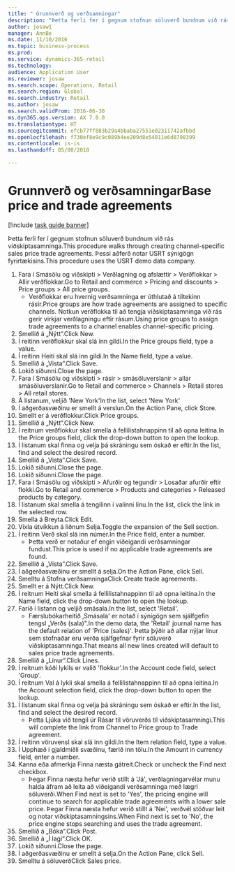 ```yaml
--- 
title: " Grunnverð og verðsamningar"
description: "Þetta ferli fer í gegnum stofnun söluverð bundnum við rás viðskiptasamninga."
author: josaw1
manager: AnnBe
ms.date: 11/10/2016
ms.topic: business-process
ms.prod: 
ms.service: dynamics-365-retail
ms.technology: 
audience: Application User
ms.reviewer: josaw
ms.search.scope: Operations, Retail
ms.search.region: Global
ms.search.industry: Retail
ms.author: josaw
ms.search.validFrom: 2016-06-30
ms.dyn365.ops.version: AX 7.0.0
ms.translationtype: HT
ms.sourcegitcommit: efcb77ff883b29a4bbaba27551e02311742afbbd
ms.openlocfilehash: f730ef8e9c9c089b4ee209d8e54011e6d8798399
ms.contentlocale: is-is
ms.lasthandoff: 05/08/2018

---
```

# <a name="base-price-and-trade-agreements"></a><span data-ttu-id="8dddb-103"> Grunnverð og verðsamningar</span><span class="sxs-lookup"><span data-stu-id="8dddb-103">Base price and trade agreements</span></span>

[!include [task guide banner](../includes/task-guide-banner.md)]

<span data-ttu-id="8dddb-104">Þetta ferli fer í gegnum stofnun söluverð bundnum við rás viðskiptasamninga.</span><span class="sxs-lookup"><span data-stu-id="8dddb-104">This procedure walks through creating channel-specific sales price trade agreements.</span></span> <span data-ttu-id="8dddb-105">Þessi aðferð notar USRT sýnigögn fyrirtækisins.</span><span class="sxs-lookup"><span data-stu-id="8dddb-105">This procedure uses the USRT demo data company.</span></span>

1. <span data-ttu-id="8dddb-106">Fara í Smásölu og viðskipti > Verðlagning og afslættir > Verðflokkar > Allir verðflokkar.</span><span class="sxs-lookup"><span data-stu-id="8dddb-106">Go to Retail and commerce > Pricing and discounts > Price groups > All price groups.</span></span>
    * <span data-ttu-id="8dddb-107">Verðflokkar eru hvernig verðsamninga er úthlutað á tiltekinn rásir.</span><span class="sxs-lookup"><span data-stu-id="8dddb-107">Price groups are how trade agreements are assigned to specific channels.</span></span> <span data-ttu-id="8dddb-108">Notkun verðflokka til að tengja viðskiptasamninga við rás gerir virkjar verðlagningu eftir rásum.</span><span class="sxs-lookup"><span data-stu-id="8dddb-108">Using price groups to assign trade agreements to a channel enables channel-specific pricing.</span></span>  
2. <span data-ttu-id="8dddb-109">Smellið á „Nýtt“.</span><span class="sxs-lookup"><span data-stu-id="8dddb-109">Click New.</span></span>
3. <span data-ttu-id="8dddb-110">Í reitinn verðflokkur skal slá inn gildi.</span><span class="sxs-lookup"><span data-stu-id="8dddb-110">In the Price groups field, type a value.</span></span>
4. <span data-ttu-id="8dddb-111">Í reitinn Heiti skal slá inn gildi.</span><span class="sxs-lookup"><span data-stu-id="8dddb-111">In the Name field, type a value.</span></span>
5. <span data-ttu-id="8dddb-112">Smellið á „Vista“.</span><span class="sxs-lookup"><span data-stu-id="8dddb-112">Click Save.</span></span>
6. <span data-ttu-id="8dddb-113">Lokið síðunni.</span><span class="sxs-lookup"><span data-stu-id="8dddb-113">Close the page.</span></span>
7. <span data-ttu-id="8dddb-114">Fara í Smásölu og viðskipti > rásir > smásöluverslanir > allar smásöluverslanir.</span><span class="sxs-lookup"><span data-stu-id="8dddb-114">Go to Retail and commerce > Channels > Retail stores > All retail stores.</span></span>
8. <span data-ttu-id="8dddb-115">Á listanum, veljið 'New York'</span><span class="sxs-lookup"><span data-stu-id="8dddb-115">In the list, select 'New York'</span></span>
9. <span data-ttu-id="8dddb-116">Í aðgerðasvæðinu er smellt á verslun.</span><span class="sxs-lookup"><span data-stu-id="8dddb-116">On the Action Pane, click Store.</span></span>
10. <span data-ttu-id="8dddb-117">Smellt er á verðflokkur.</span><span class="sxs-lookup"><span data-stu-id="8dddb-117">Click Price groups.</span></span>
11. <span data-ttu-id="8dddb-118">Smellið á „Nýtt“.</span><span class="sxs-lookup"><span data-stu-id="8dddb-118">Click New.</span></span>
12. <span data-ttu-id="8dddb-119">Í reitnum verðflokkur skal smella á fellilistahnappinn til að opna leitina.</span><span class="sxs-lookup"><span data-stu-id="8dddb-119">In the Price groups field, click the drop-down button to open the lookup.</span></span>
13. <span data-ttu-id="8dddb-120">Í listanum skal finna og velja þá skráningu sem óskað er eftir.</span><span class="sxs-lookup"><span data-stu-id="8dddb-120">In the list, find and select the desired record.</span></span>
14. <span data-ttu-id="8dddb-121">Smellið á „Vista“.</span><span class="sxs-lookup"><span data-stu-id="8dddb-121">Click Save.</span></span>
15. <span data-ttu-id="8dddb-122">Lokið síðunni.</span><span class="sxs-lookup"><span data-stu-id="8dddb-122">Close the page.</span></span>
16. <span data-ttu-id="8dddb-123">Lokið síðunni.</span><span class="sxs-lookup"><span data-stu-id="8dddb-123">Close the page.</span></span>
17. <span data-ttu-id="8dddb-124">Fara í Smásölu og viðskipti > Afurðir og tegundir > Losaðar afurðir eftir flokki.</span><span class="sxs-lookup"><span data-stu-id="8dddb-124">Go to Retail and commerce > Products and categories > Released products by category.</span></span>
18. <span data-ttu-id="8dddb-125">Í listanum skal smella á tengilinn í valinni línu.</span><span class="sxs-lookup"><span data-stu-id="8dddb-125">In the list, click the link in the selected row.</span></span>
19. <span data-ttu-id="8dddb-126">Smella á Breyta.</span><span class="sxs-lookup"><span data-stu-id="8dddb-126">Click Edit.</span></span>
20. <span data-ttu-id="8dddb-127">Víxla útvíkkun á liðnum Selja.</span><span class="sxs-lookup"><span data-stu-id="8dddb-127">Toggle the expansion of the Sell section.</span></span>
21. <span data-ttu-id="8dddb-128">Í reitinn Verð skal slá inn númer.</span><span class="sxs-lookup"><span data-stu-id="8dddb-128">In the Price field, enter a number.</span></span>
    * <span data-ttu-id="8dddb-129">Þetta verð er notaður ef engin viðeigandi verðsamningar fundust.</span><span class="sxs-lookup"><span data-stu-id="8dddb-129">This price is used if no applicable trade agreements are found.</span></span>  
22. <span data-ttu-id="8dddb-130">Smellið á „Vista“.</span><span class="sxs-lookup"><span data-stu-id="8dddb-130">Click Save.</span></span>
23. <span data-ttu-id="8dddb-131">Í aðgerðasvæðinu er smellt á selja.</span><span class="sxs-lookup"><span data-stu-id="8dddb-131">On the Action Pane, click Sell.</span></span>
24. <span data-ttu-id="8dddb-132">Smelltu á Stofna verðsamninga</span><span class="sxs-lookup"><span data-stu-id="8dddb-132">Click Create trade agreements.</span></span>
25. <span data-ttu-id="8dddb-133">Smellt er á Nýtt.</span><span class="sxs-lookup"><span data-stu-id="8dddb-133">Click New.</span></span>
26. <span data-ttu-id="8dddb-134">Í reitnum Heiti skal smella á fellilistahnappinn til að opna leitina.</span><span class="sxs-lookup"><span data-stu-id="8dddb-134">In the Name field, click the drop-down button to open the lookup.</span></span>
27. <span data-ttu-id="8dddb-135">Farið í listann og veljið smásala.</span><span class="sxs-lookup"><span data-stu-id="8dddb-135">In the list, select 'Retail'.</span></span>
    * <span data-ttu-id="8dddb-136">Færslubókarheitið ‚Smásala' er notað í sýnigögn sem sjálfgefin tengsl „Verðs (sala)".</span><span class="sxs-lookup"><span data-stu-id="8dddb-136">In the demo data, the 'Retail' journal name has the default relation of 'Price (sales)'.</span></span> <span data-ttu-id="8dddb-137">Þetta þýðir að allar nýjar línur sem stofnaðar eru verða sjálfgefnar fyrir söluverð viðskiptasamninga.</span><span class="sxs-lookup"><span data-stu-id="8dddb-137">That means all new lines created will default to sales price trade agreements.</span></span>  
28. <span data-ttu-id="8dddb-138">Smellið á „Línur“.</span><span class="sxs-lookup"><span data-stu-id="8dddb-138">Click Lines.</span></span>
29. <span data-ttu-id="8dddb-139">Í reitnum kóði lykils er valið 'flokkur'.</span><span class="sxs-lookup"><span data-stu-id="8dddb-139">In the Account code field, select 'Group'.</span></span>
30. <span data-ttu-id="8dddb-140">Í reitnum Val á lykli skal smella á fellilistahnappinn til að opna leitina.</span><span class="sxs-lookup"><span data-stu-id="8dddb-140">In the Account selection field, click the drop-down button to open the lookup.</span></span>
31. <span data-ttu-id="8dddb-141">Í listanum skal finna og velja þá skráningu sem óskað er eftir.</span><span class="sxs-lookup"><span data-stu-id="8dddb-141">In the list, find and select the desired record.</span></span>
    * <span data-ttu-id="8dddb-142">Þetta Ljúka við tengil úr Rásar til vöruverðs til viðskiptasamningi.</span><span class="sxs-lookup"><span data-stu-id="8dddb-142">This will complete the link from Channel to Price group to Trade agreement.</span></span>  
32. <span data-ttu-id="8dddb-143">Í reitinn vöruvensl skal slá inn gildi.</span><span class="sxs-lookup"><span data-stu-id="8dddb-143">In the Item relation field, type a value.</span></span>
33. <span data-ttu-id="8dddb-144">Í Upphæð í gjaldmiðli svæðinu, færið inn tölu.</span><span class="sxs-lookup"><span data-stu-id="8dddb-144">In the Amount in currency field, enter a number.</span></span>
34. <span data-ttu-id="8dddb-145">Kanna eða afmerkja Finna næsta gátreit.</span><span class="sxs-lookup"><span data-stu-id="8dddb-145">Check or uncheck the Find next checkbox.</span></span>
    * <span data-ttu-id="8dddb-146">Þegar Finna næsta hefur verið stillt á 'Já', verðlagningarvélar munu halda áfram að leita að viðeigandi verðsamninga með lægri söluverði.</span><span class="sxs-lookup"><span data-stu-id="8dddb-146">When Find next is set to 'Yes', the pricing engine will continue to search for applicable trade agreements with a lower sale price.</span></span> <span data-ttu-id="8dddb-147">Þegar Finna næsta hefur verið stillt á 'Nei', verðvél stöðvar leit og notar viðskiptasamningsins.</span><span class="sxs-lookup"><span data-stu-id="8dddb-147">When Find next is set to 'No', the price engine stops searching and uses the trade agreement.</span></span>  
35. <span data-ttu-id="8dddb-148">Smellið á „Bóka“.</span><span class="sxs-lookup"><span data-stu-id="8dddb-148">Click Post.</span></span>
36. <span data-ttu-id="8dddb-149">Smellið á „Í lagi“.</span><span class="sxs-lookup"><span data-stu-id="8dddb-149">Click OK.</span></span>
37. <span data-ttu-id="8dddb-150">Lokið síðunni.</span><span class="sxs-lookup"><span data-stu-id="8dddb-150">Close the page.</span></span>
38. <span data-ttu-id="8dddb-151">Í aðgerðasvæðinu er smellt á selja.</span><span class="sxs-lookup"><span data-stu-id="8dddb-151">On the Action Pane, click Sell.</span></span>
39. <span data-ttu-id="8dddb-152">Smelltu á söluverð</span><span class="sxs-lookup"><span data-stu-id="8dddb-152">Click Sales price.</span></span>


